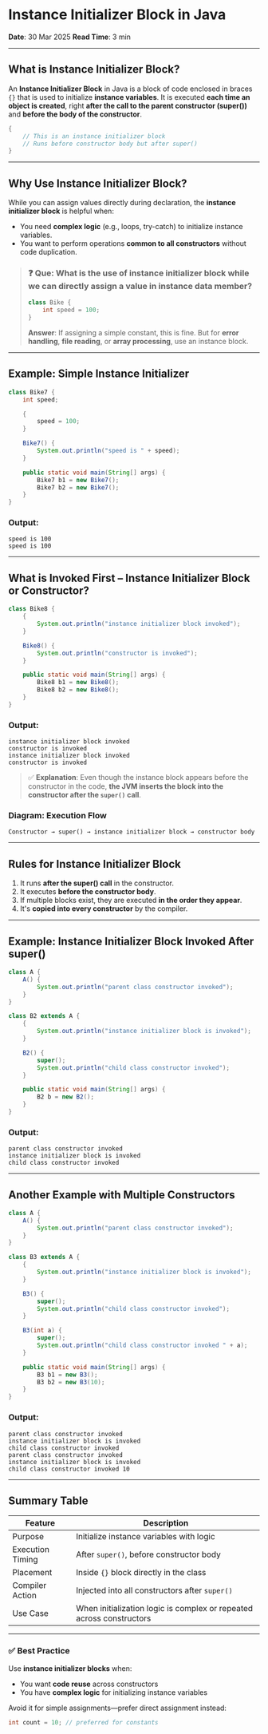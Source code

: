 # Instance Initializer Block in Java

**Date**: 30 Mar 2025 &#x20;
**Read Time**: 3 min

---

## What is Instance Initializer Block?

An **Instance Initializer Block** in Java is a block of code enclosed in braces `{}` that is used to initialize **instance variables**. It is executed **each time an object is created**, right **after the call to the parent constructor (super())** and **before the body of the constructor**.

```java
{
    // This is an instance initializer block
    // Runs before constructor body but after super()
}
```

---

## Why Use Instance Initializer Block?

While you can assign values directly during declaration, the **instance initializer block** is helpful when:

* You need **complex logic** (e.g., loops, try-catch) to initialize instance variables.
* You want to perform operations **common to all constructors** without code duplication.

> ### ❓ Que: What is the use of instance initializer block while we can directly assign a value in instance data member?
>
> ```java
> class Bike {
>     int speed = 100;
> }
> ```
>
> **Answer**: If assigning a simple constant, this is fine. But for **error handling**, **file reading**, or **array processing**, use an instance block.

---

## Example: Simple Instance Initializer

```java
class Bike7 {
    int speed;

    {
        speed = 100;
    }

    Bike7() {
        System.out.println("speed is " + speed);
    }

    public static void main(String[] args) {
        Bike7 b1 = new Bike7();
        Bike7 b2 = new Bike7();
    }
}
```

### Output:

```
speed is 100
speed is 100
```

---

## What is Invoked First – Instance Initializer Block or Constructor?

```java
class Bike8 {
    {
        System.out.println("instance initializer block invoked");
    }

    Bike8() {
        System.out.println("constructor is invoked");
    }

    public static void main(String[] args) {
        Bike8 b1 = new Bike8();
        Bike8 b2 = new Bike8();
    }
}
```

### Output:

```
instance initializer block invoked
constructor is invoked
instance initializer block invoked
constructor is invoked
```

> ✅ **Explanation**: Even though the instance block appears before the constructor in the code, **the JVM inserts the block into the constructor after the `super()` call**.

### Diagram: Execution Flow

```text
Constructor → super() → instance initializer block → constructor body
```

---

## Rules for Instance Initializer Block

1. It runs **after the super() call** in the constructor.
2. It executes **before the constructor body**.
3. If multiple blocks exist, they are executed **in the order they appear**.
4. It's **copied into every constructor** by the compiler.

---

## Example: Instance Initializer Block Invoked After super()

```java
class A {
    A() {
        System.out.println("parent class constructor invoked");
    }
}

class B2 extends A {
    {
        System.out.println("instance initializer block is invoked");
    }

    B2() {
        super();
        System.out.println("child class constructor invoked");
    }

    public static void main(String[] args) {
        B2 b = new B2();
    }
}
```

### Output:

```
parent class constructor invoked
instance initializer block is invoked
child class constructor invoked
```

---

## Another Example with Multiple Constructors

```java
class A {
    A() {
        System.out.println("parent class constructor invoked");
    }
}

class B3 extends A {
    {
        System.out.println("instance initializer block is invoked");
    }

    B3() {
        super();
        System.out.println("child class constructor invoked");
    }

    B3(int a) {
        super();
        System.out.println("child class constructor invoked " + a);
    }

    public static void main(String[] args) {
        B3 b1 = new B3();
        B3 b2 = new B3(10);
    }
}
```

### Output:

```
parent class constructor invoked
instance initializer block is invoked
child class constructor invoked
parent class constructor invoked
instance initializer block is invoked
child class constructor invoked 10
```

---

## Summary Table

| Feature          | Description                                                          |
| ---------------- | -------------------------------------------------------------------- |
| Purpose          | Initialize instance variables with logic                             |
| Execution Timing | After `super()`, before constructor body                             |
| Placement        | Inside `{}` block directly in the class                              |
| Compiler Action  | Injected into all constructors after `super()`                       |
| Use Case         | When initialization logic is complex or repeated across constructors |

---

### ✅ Best Practice

Use **instance initializer blocks** when:

* You want **code reuse** across constructors
* You have **complex logic** for initializing instance variables

Avoid it for simple assignments—prefer direct assignment instead:

```java
int count = 10; // preferred for constants
```

